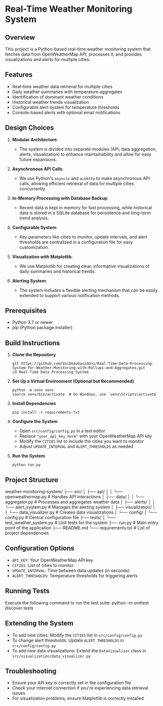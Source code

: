 # Real-Time Weather Monitoring System

## Overview
This project is a Python-based real-time weather monitoring system that fetches data from OpenWeatherMap API, processes it, and provides visualizations and alerts for multiple cities.

## Features
- Real-time weather data retrieval for multiple cities
- Daily weather summaries with temperature aggregates
- Identification of dominant weather conditions
- Historical weather trends visualization
- Configurable alert system for temperature thresholds
- Console-based alerts with optional email notifications

## Design Choices

1. **Modular Architecture**: 
   - The system is divided into separate modules (API, data aggregation, alerts, visualization) to enhance maintainability and allow for easy future expansions.

2. **Asynchronous API Calls**: 
   - We use Python's `asyncio` and `aiohttp` to make asynchronous API calls, allowing efficient retrieval of data for multiple cities concurrently.

3. **In-Memory Processing with Database Backup**: 
   - Recent data is kept in memory for fast processing, while historical data is stored in a SQLite database for persistence and long-term trend analysis.

4. **Configurable System**: 
   - Key parameters like cities to monitor, update intervals, and alert thresholds are centralized in a configuration file for easy customization.

5. **Visualization with Matplotlib**: 
   - We use Matplotlib for creating clear, informative visualizations of daily summaries and historical trends.

6. **Alerting System**: 
   - The system includes a flexible alerting mechanism that can be easily extended to support various notification methods.

## Prerequisites
- Python 3.7 or newer
- pip (Python package installer)

## Build Instructions

1. **Clone the Repository**
   ```
   git https://github.com/Vaibhavbasidoni/Real-Time-Data-Processing-System-for-Weather-Monitoring-with-Rollups-and-Aggregates.git
   cd Real-Time Data Processing System
   ```

2. **Set Up a Virtual Environment (Optional but Recommended)**
   ```
   python -m venv venv
   source venv/bin/activate  # On Windows, use `venv\Scripts\activate`
   ```

3. **Install Dependencies**
   ```
   pip install -r requirements.txt
   ```

4. **Configure the System**
   - Open `src/config/config.py` in a text editor
   - Replace `"your_api_key_here"` with your OpenWeatherMap API key
   - Modify the `CITIES` list to include the cities you want to monitor
   - Adjust `UPDATE_INTERVAL` and `ALERT_THRESHOLDS` as needed

5. **Run the System**
   ```
   python run.py
   ```

## Project Structure
weather-monitoring-system/
├── src/
│ ├── api/
│ │ └── openweathermap.py # Handles API interactions
│ ├── data/
│ │ └── aggregator.py # Processes and aggregates weather data
│ ├── alerts/
│ │ └── alert_system.py # Manages the alerting system
│ ├── visualization/
│ │ └── data_visualizer.py # Creates data visualizations
│ └── config/
│ └── config.py # Central configuration file
├── tests/
│ └── test_weather_system.py # Unit tests for the system
├── run.py # Main entry point of the application
├── README.md
└── requirements.txt # List of project dependencies


## Configuration Options
- `API_KEY`: Your OpenWeatherMap API key
- `CITIES`: List of cities to monitor
- `UPDATE_INTERVAL`: Time between data updates (in seconds)
- `ALERT_THRESHOLDS`: Temperature thresholds for triggering alerts

## Running Tests
Execute the following command to run the test suite:  python -m unittest discover tests

## Extending the System
- To add new cities: Modify the `CITIES` list in `src/config/config.py`
- To change alert thresholds: Update `ALERT_THRESHOLDS` in `src/config/config.py`
- To add new data visualizations: Extend the `DataVisualizer` class in `src/visualization/data_visualizer.py`

## Troubleshooting
- Ensure your API key is correctly set in the configuration file
- Check your internet connection if you're experiencing data retrieval issues
- For visualization problems, ensure Matplotlib is correctly installed
